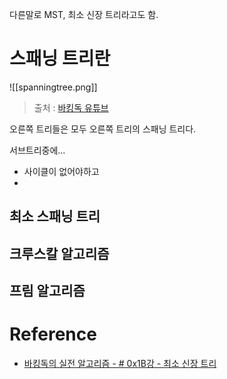 다른말로 MST, 최소 신장 트리라고도 함.

# 스패닝 트리란
![[spanningtree.png]]
> 출처 : [바킹독 유튜브](https://www.youtube.com/watch?v=4wA3bncb64E)

오른쪽 트리들은 모두 오른쪽 트리의 스패닝 트리다.

서브트리중에...
- 사이클이 없어야하고
- 
## 최소 스패닝 트리
## 크루스칼 알고리즘

## 프림 알고리즘


# Reference
- [바킹독의 실전 알고리즘 - # 0x1B강 - 최소 신장 트리](https://www.youtube.com/watch?v=4wA3bncb64E)
